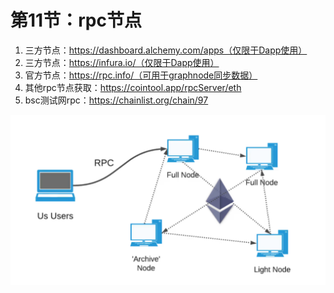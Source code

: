 # 第11节：rpc节点



1. 三方节点：https://dashboard.alchemy.com/apps（仅限于Dapp使用）
2. 三方节点：https://infura.io/（仅限于Dapp使用）
3. 官方节点：https://rpc.info/（可用于graphnode同步数据）
4. 其他rpc节点获取：https://cointool.app/rpcServer/eth
5. bsc测试网rpc：https://chainlist.org/chain/97

![image-20220914115548231](assets/image-20220914115548231.png)